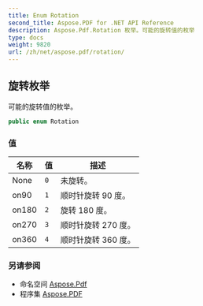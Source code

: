 ```yaml
---
title: Enum Rotation
second_title: Aspose.PDF for .NET API Reference
description: Aspose.Pdf.Rotation 枚举。可能的旋转值的枚举
type: docs
weight: 9820
url: /zh/net/aspose.pdf/rotation/
---
```

## 旋转枚举

可能的旋转值的枚举。

```csharp
public enum Rotation
```

### 值

| 名称 | 值 | 描述 |
| --- | --- | --- |
| None | `0` | 未旋转。 |
| on90 | `1` | 顺时针旋转 90 度。 |
| on180 | `2` | 旋转 180 度。 |
| on270 | `3` | 顺时针旋转 270 度。 |
| on360 | `4` | 顺时针旋转 360 度。 |

### 另请参阅

* 命名空间 [Aspose.Pdf](../../aspose.pdf/)
* 程序集 [Aspose.PDF](../../)